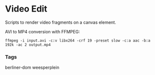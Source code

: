 # Video Edit
Scripts to render video fragments on a canvas element.

AVI to MP4 conversion with FFMPEG:

```
ffmpeg -i input.avi -c:v libx264 -crf 19 -preset slow -c:a aac -b:a 192k -ac 2 output.mp4
```

### Tags
berliner-dom
weesperplein

